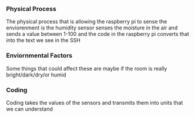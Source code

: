 ### Physical Process
The physical process that is allowing the raspberry pi to sense the enviorenment is the humidity sensor senses the moisture in the air and sends a value between 1-100 and the code in the raspberry pi converts that into the text we see in the SSH
### Enviornmental Factors
Some things that could affect these are maybe if the room is really bright/dark/dry/or humid
### Coding
Coding takes the values of the sensors and transmits them into units that we can understand
